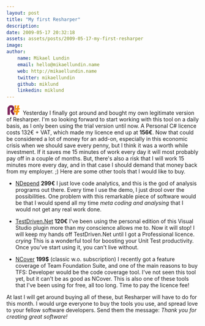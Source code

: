 ```yaml
---
layout: post
title: "My first Resharper"
description:
date: 2009-05-17 20:32:18
assets: assets/posts/2009-05-17-my-first-resharper
image: 
author: 
    name: Mikael Lundin
    email: hello@mikaellundin.name 
    web: http://mikaellundin.name
    twitter: mikaellundin
    github: miklund
    linkedin: miklund                    
---
```



![Resharper icon](/assets/posts/2009-05-17-my-first-resharper/prod_resharper_over.gif) Yesterday I finally got around and bought my own legitimate version of Resharper. I'm so looking forward to start working with this tool on a daily basis, as I only been using the trial version until now. A Personal C# licence costs 132€ + VAT, which made my licence end up at **156€**. Now that could be considered a lot of money for an add-on, especially in this economic crisis when we should save every penny, but I think it was a worth while investment. If it saves me 15 minutes of work every day it will most probably pay off in a couple of months. But, there's also a risk that I will work 15 minutes more every day, and in that case I should demand that money back from my employer. ;)  Here are some other tools that I would like to buy.

* [NDepend](http://www.ndepend.com/) **299€** I just love code analytics, and this is the god of analysis programs out there. Every time I use the demo, I just drool over the possibilities. One problem with this remarkable piece of software would be that I would spend all my time <em>meta coding and analysing</em> that I would not get any real work done.

* [TestDriven.Net](http://testdriven.net/) **120€** I've been using the personal edition of this Visual Studio plugin more than my conscience allows me to. Now it will stop! I will keep my hands off TestDriven.Net until I got a Professional licence. _*crying*_ This is a wonderful tool for boosting your Unit Test productivity. Once you've start using it, you can't live without.

* [NCover](http://www.ncover.com/) **199$** (classic w.o. subscription) I recently got a feature coverage of Team Foundation Suite, and one of the main reasons to buy TFS: Developer would be the code coverage tool. I've not seen this tool yet, but it can't be as good as NCover. This is also one of these tools that I've been using for free, all too long. Time to pay the licence fee!

At last I will get around buying all of these, but Resharper will have to do for this month. I would urge everyone to  buy the tools you use, and spread love to your fellow software developers. Send them the message: _Thank you for creating great software!_
